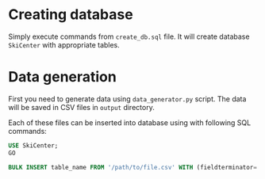 # Creating database

Simply execute commands from `create_db.sql` file. It will create database `SkiCenter` with appropriate tables.

# Data generation
First you need to generate data using `data_generator.py` script. The data will be saved in CSV files in `output` directory.

Each of these files can be inserted into database using with following SQL commands:
```sql
USE SkiCenter;
GO

BULK INSERT table_name FROM '/path/to/file.csv' WITH (fieldterminator=';',rowterminator='\n',datafiletype='widechar')
```